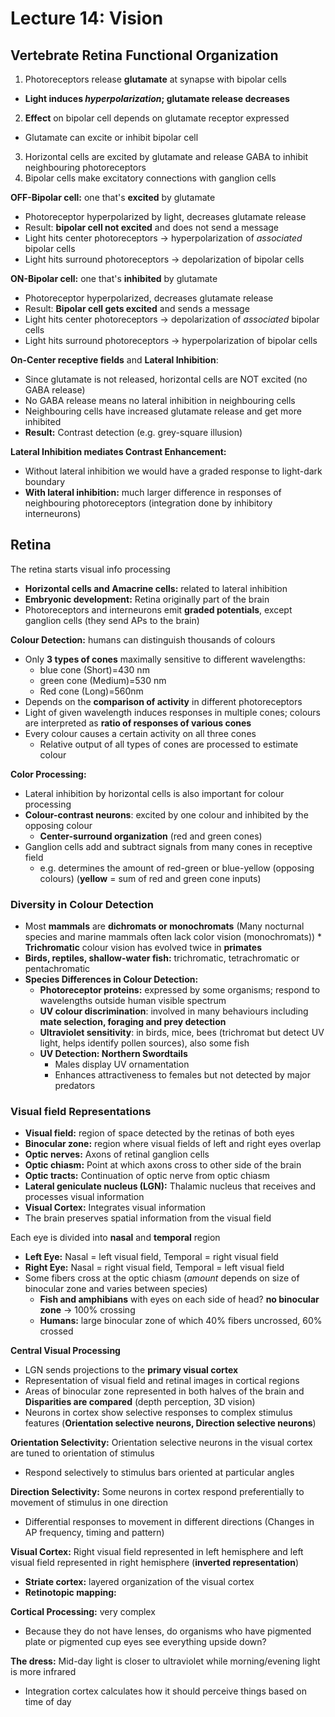 # Lecture 14: Vision

## Vertebrate Retina Functional Organization

1. Photoreceptors release **glutamate** at synapse with bipolar cells
  * **Light induces *hyperpolarization*; glutamate release decreases**
2. **Effect** on bipolar cell depends on glutamate receptor expressed
  * Glutamate can excite or inhibit bipolar cell
3. Horizontal cells are excited by glutamate and release GABA to inhibit neighbouring photoreceptors
5. Bipolar cells make excitatory connections with ganglion cells

**OFF-Bipolar cell:** one that's **excited** by glutamate
* Photoreceptor hyperpolarized by light, decreases glutamate release
* Result: **bipolar cell not excited** and does not send a message
* Light hits center photoreceptors -> hyperpolarization of *associated* bipolar cells
* Light hits surround photoreceptors -> depolarization of bipolar cells

**ON-Bipolar cell:** one that's **inhibited** by glutamate
* Photoreceptor hyperpolarized, decreases glutamate release
* Result: **Bipolar cell gets excited** and sends a message
* Light hits center photoreceptors -> depolarization of *associated* bipolar cells
* Light hits surround photoreceptors -> hyperpolarization of bipolar cells

**On-Center receptive fields** and **Lateral Inhibition**:
* Since glutamate is not released, horizontal cells are NOT excited (no GABA release)
* No GABA release means no lateral inhibition in neighbouring cells
* Neighbouring cells have increased glutamate release and get more inhibited
* **Result:** Contrast detection (e.g. grey-square illusion)

**Lateral Inhibition mediates Contrast Enhancement:**
* Without lateral inhibition we would have a graded response to light-dark boundary
* **With lateral inhibition:** much larger difference in responses of neighbouring photoreceptors (integration done by inhibitory interneurons)

## Retina
The retina starts visual info processing
* **Horizontal cells and Amacrine cells:** related to lateral inhibition
* **Embryonic development:** Retina originally part of the brain
* Photoreceptors and interneurons emit **graded potentials**, except ganglion cells (they send APs to the brain)

**Colour Detection:** humans can distinguish thousands of colours
* Only **3 types of cones** maximally sensitive to different wavelengths:
  * blue cone (Short)=430 nm
  * green cone (Medium)=530 nm
  * Red cone (Long)=560nm
* Depends on the **comparison of activity** in different photoreceptors
* Light of given wavelength induces responses in multiple cones; colours are interpreted as **ratio of responses of various cones**
* Every colour causes a  certain activity on all three cones
  * Relative output of all types of cones are processed to estimate colour

**Color Processing:** 
* Lateral inhibition by horizontal cells is also important for colour processing
* **Colour-contrast neurons**: excited by one colour and inhibited by the opposing colour
  * **Center-surround organization** (red and green cones)
* Ganglion cells add and subtract signals from many cones in receptive field
  * e.g. determines the amount of red-green or blue-yellow (opposing colours) (**yellow** = sum of red and green cone inputs)
  
### Diversity in Colour Detection
* Most **mammals** are **dichromats or monochromats** (Many nocturnal species and marine mammals often lack color vision (monochromats)) * **Trichromatic** colour vision has evolved twice in **primates**
* **Birds, reptiles, shallow-water fish:** trichromatic, tetrachromatic or pentachromatic
* **Species Differences in  Colour Detection:**
  * **Photoreceptor proteins:** expressed by some organisms; respond to wavelengths outside human visible spectrum
  * **UV colour discrimination**: involved in many behaviours including **mate selection, foraging and prey detection**
  * **Ultraviolet sensitivity**: in birds, mice, bees (trichromat but detect UV light, helps identify pollen sources), also some fish
  * **UV Detection: Northern Swordtails**
    * Males display UV ornamentation
    * Enhances attractiveness to females but not detected by major predators

### Visual field Representations

* **Visual field:** region of space detected by the retinas of both eyes
* **Binocular zone:** region where visual fields of left and right eyes overlap
* **Optic nerves:** Axons of retinal ganglion cells
* **Optic chiasm:** Point at which axons cross to other side of the brain
* **Optic tracts:** Continuation of optic nerve from optic chiasm
* **Lateral geniculate nucleus (LGN):** Thalamic nucleus that receives and processes visual information
* **Visual Cortex:** Integrates visual information
* The brain preserves spatial information from the visual field

Each eye is divided into **nasal** and **temporal** region
* **Left Eye:** Nasal = left visual field, Temporal = right visual field
* **Right Eye:** Nasal = right visual field, Temporal = left visual field
* Some fibers cross at the optic chiasm (*amount* depends on size of binocular zone and varies between species)
  * **Fish and amphibians** with eyes on each side of head? **no binocular zone** -> 100% crossing
  * **Humans:** large binocular zone of which 40% fibers uncrossed, 60% crossed

**Central Visual Processing**
* LGN sends projections to the **primary visual cortex**
* Representation of visual field and retinal images in cortical regions
* Areas of binocular zone represented in both halves of the brain and **Disparities are compared** (depth perception, 3D vision)
* Neurons in cortex show selective responses to complex stimulus features (**Orientation selective neurons, Direction selective neurons**)

**Orientation Selectivity:** Orientation selective neurons in the visual cortex are tuned to orientation of stimulus
* Respond selectively to stimulus bars oriented at particular angles

**Direction Selectivity:** Some neurons in cortex respond preferentially to movement of stimulus in one direction
* Differential responses to movement in different directions (Changes in AP frequency, timing and pattern)

**Visual Cortex:** Right visual field  represented in left  hemisphere and left visual field represented in right hemisphere (**inverted representation**)
* **Striate cortex:** layered organization of the visual cortex
* **Retinotopic mapping:** 

**Cortical Processing:** very complex
* Because they do not  have lenses, do organisms who have  pigmented plate or  pigmented cup eyes see everything upside down?

**The dress:** Mid-day light is closer to ultraviolet while morning/evening light is more infrared 
* Integration cortex calculates how it should perceive things based on time of day







